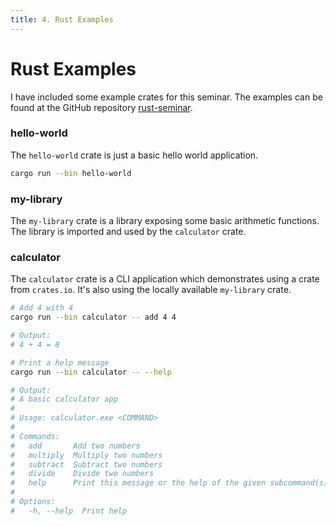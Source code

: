 ```yaml
---
title: 4. Rust Examples
---
```


# Rust Examples
I have included some example crates for this seminar. The examples can be found at the GitHub repository [rust-seminar](https://github.com/agelito/rust-seminar).

### hello-world
The `hello-world` crate is just a basic hello world application.

```sh
cargo run --bin hello-world
```

### my-library
The `my-library` crate is a library exposing some basic arithmetic functions. The library is imported and used by the `calculator` crate.

### calculator
The `calculator` crate is a CLI application which demonstrates using a crate from `crates.io`. It's also using the locally available `my-library` crate.

```sh
# Add 4 with 4
cargo run --bin calculator -- add 4 4

# Output:
# 4 + 4 = 8

# Print a help message
cargo run --bin calculator -- --help

# Output:
# A basic calculator app
#
# Usage: calculator.exe <COMMAND>
#
# Commands:
#   add       Add two numbers
#   multiply  Multiply two numbers
#   subtract  Subtract two numbers
#   divide    Divide two numbers
#   help      Print this message or the help of the given subcommand(s)
#
# Options:
#   -h, --help  Print help
```
